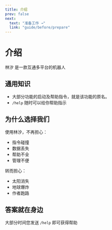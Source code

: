 ```yaml
---
title: 介绍
prev: false
next:
  text: "准备工作 →"
  link: "guide/before/prepare"
---
```


# 介绍

林汐 是一款互通多平台的机器人

## 通用知识

* 大部分功能的启动及帮助指令，就是该功能的原名。
* `/help` 随时可以给你帮助指示

## 为什么选择我们

使用林汐，不再担心：

* 指令碰撞
* 数据丢失
* 帮助不全
* 管理不便

转而担心：

* 太阳消失
* 地球爆炸
* 作者跑路

## 答案就在身边

大部分时间您发送 `/help` 即可获得帮助

